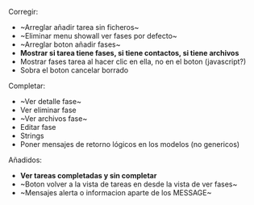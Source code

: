 Corregir:      
- ~Arreglar añadir tarea sin ficheros~
- ~Eliminar menu showall ver fases por defecto~
- ~Arreglar boton añadir fases~
- **Mostrar si tarea tiene fases, si tiene contactos, si tiene archivos**  
- Mostrar fases tarea al hacer clic en ella, no en el boton (javascript?)  
- Sobra el boton cancelar borrado
	
Completar:  
- ~Ver detalle fase~  
- Ver eliminar fase  
- ~Ver archivos fase~  
- Editar fase  
- Strings
- Poner mensajes de retorno lógicos en los modelos (no genericos)

Añadidos: 
- **Ver tareas completadas y sin completar**
- ~Boton volver a la vista de tareas en desde la vista de ver fases~  
- ~Mensajes alerta o informacion aparte de los MESSAGE~  
